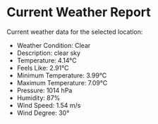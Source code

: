 # Current Weather Report
Current weather data for the selected location:
- Weather Condition: Clear
- Description: clear sky
- Temperature: 4.14°C
- Feels Like: 2.91°C
- Minimum Temperature: 3.99°C
- Maximum Temperature: 7.09°C
- Pressure: 1014 hPa
- Humidity: 87%
- Wind Speed: 1.54 m/s
- Wind Degree: 30°
